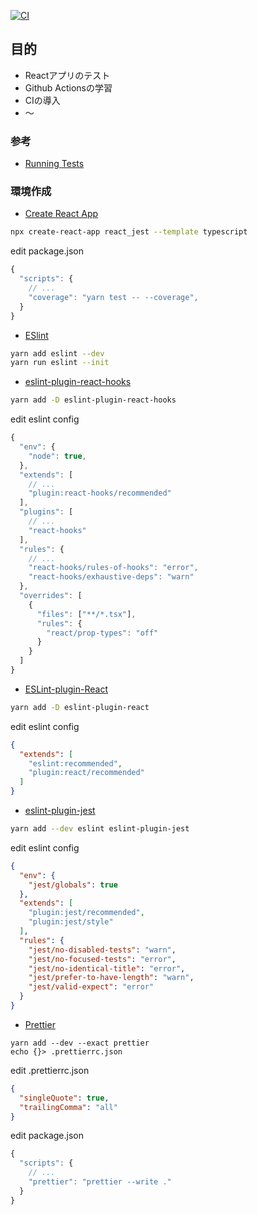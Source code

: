 [![CI](https://github.com/YamaguchiRyuta/react_jest/actions/workflows/main.yml/badge.svg)](https://github.com/YamaguchiRyuta/react_jest/actions/workflows/main.yml)

## 目的
- Reactアプリのテスト
- Github Actionsの学習
- CIの導入
- ～

### 参考

- [Running Tests](https://create-react-app.dev/docs/running-tests/)

### 環境作成

- [Create React App](https://github.com/facebook/create-react-app)

```bash
npx create-react-app react_jest --template typescript
```

edit package.json

```JavaScript
{
  "scripts": {
    // ...
    "coverage": "yarn test -- --coverage",
  }
}
```

- [ESlint](https://github.com/eslint/eslint)

```bash
yarn add eslint --dev
yarn run eslint --init
```

- [eslint-plugin-react-hooks](https://www.npmjs.com/package/eslint-plugin-react-hooks)

```bash
yarn add -D eslint-plugin-react-hooks
```

edit eslint config

```JavaScript
{
  "env": {
    "node": true,
  },
  "extends": [
    // ...
    "plugin:react-hooks/recommended"
  ],
  "plugins": [
    // ...
    "react-hooks"
  ],
  "rules": {
    // ...
    "react-hooks/rules-of-hooks": "error",
    "react-hooks/exhaustive-deps": "warn"
  },
  "overrides": [
    {
      "files": ["**/*.tsx"],
      "rules": {
        "react/prop-types": "off"
      }
    }
  ]
}
```

- [ESLint-plugin-React](https://github.com/yannickcr/eslint-plugin-react)

```bash
yarn add -D eslint-plugin-react
```

edit eslint config

```JSON
{
  "extends": [
    "eslint:recommended",
    "plugin:react/recommended"
  ]
}
```

- [eslint-plugin-jest](https://github.com/jest-community/eslint-plugin-jest#readme)

```bash
yarn add --dev eslint eslint-plugin-jest
```

edit eslint config

```JSON
{
  "env": {
    "jest/globals": true
  },
  "extends": [
    "plugin:jest/recommended",
    "plugin:jest/style"
  ],
  "rules": {
    "jest/no-disabled-tests": "warn",
    "jest/no-focused-tests": "error",
    "jest/no-identical-title": "error",
    "jest/prefer-to-have-length": "warn",
    "jest/valid-expect": "error"
  }
}
```

- [Prettier](https://github.com/prettier/prettier)

```
yarn add --dev --exact prettier
echo {}> .prettierrc.json
```

edit .prettierrc.json

```JSON
{
  "singleQuote": true,
  "trailingComma": "all"
}
```

edit package.json

```JavaScript
{
  "scripts": {
    // ...
    "prettier": "prettier --write ."
  }
}
```
